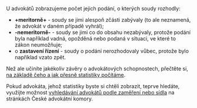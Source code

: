 U advokátů zobrazujeme počet jejich podání, o kterých soudy rozhodly:
- **+meritorně+** - soudy se jimi alespoň zčásti zabývaly (to ale neznamená, že advokát v daném případě vyhrál);
- **-nemeritorně-** - soudy se jimi co do obsahu nezabývaly, protože podání byla například vadná, opožděná nebo podaná v situaci, ve které to zákon neumožňuje;
- o **zastavení řízení** - soudy o podání nerozhodovaly vůbec, protože bylo například vzato zpět.

Než ale učiníte jakékoliv závěry o advokátových schopnostech, přečtěte si, [na základě čeho a jak přesně statistiky počítáme](/about).

Pokud advokáta, jehož statistiky byste si chtěli zobrazit, teprve hledáte, využijte možnost [vyhledávání advokátů podle
zaměření nebo sídla](http://vyhledavac.cak.cz) na stránkách České advokátní komory.
